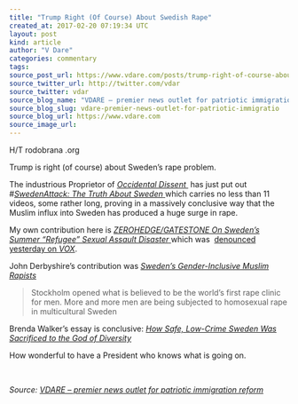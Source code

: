```yaml
---
title: "Trump Right (Of Course) About Swedish Rape"
created_at: 2017-02-20 07:19:34 UTC
layout: post
kind: article
author: "V Dare"
categories: commentary
tags: 
source_post_url: https://www.vdare.com/posts/trump-right-of-course-about-swedish-rape
source_twitter_url: http://twitter.com/vdar
source_twitter: vdar
source_blog_name: "VDARE – premier news outlet for patriotic immigration reform"
source_blog_slug: vdare-premier-news-outlet-for-patriotic-immigratio
source_blog_url: https://www.vdare.com
source_image_url: 
---
```

<div class="pf-content"><p>H/T rodobrana .org</p>
<p>Trump is right (of course) about Sweden’s rape problem.</p>
<p>The industrious Proprietor of <a href="https://www.google.com/webhp?sourceid=chrome-instant&amp;rlz=1C1EODB_enUS518US518&amp;ion=1&amp;espv=2&amp;ie=UTF-8#q=site:vdare.com+Occidental+Dissent"><em>Occidental Dissent </em></a> has just put out #<a href="http://www.occidentaldissent.com/2017/02/20/swedenattack-the-truth-about-sweden/"><em>SwedenAttack: The Truth About Sweden</em> </a>which carries no less than 11 videos, some rather long, proving in a massively conclusive way that the Muslim influx into Sweden has produced a huge surge in rape.</p>
<p>My own contribution here is <a href="http://www.vdare.com/posts/zerohedgegatestone-on-swedens-summer-refugee-sexual-assault-disaster"><em>ZEROHEDGE/GATESTONE On Sweden’s Summer “Refugee” Sexual Assault Disaster</em> </a>which was  <a href="http://www.vox.com/world/2017/2/19/14662244/trump-sweden-terrorist-attack-fake">denounced yesterday on <em>VOX</em></a>.</p><!-- TAG START { player: "7518-804336-VDare - Outstream - Rev", owner: "ONE Video by AOL", for: "ONE Video by AOL" - BEINJS } --><div id="57966237cc52c74a5e1363c4" class="vdb_player vdb_57966237cc52c74a5e1363c456bcd17ce4b018167fea5539">    <script type="text/javascript" src="//delivery.vidible.tv/jsonp/pid=57966237cc52c74a5e1363c4/56bcd17ce4b018167fea5539_bein.js"></script></div><!-- TAG END { date: 07/25/16 } -->
<p>John Derbyshire’s contribution was <a href="http://www.vdare.com/posts/swedens-gender-inclusive-muslim-rapists"><em>Sweden’s Gender-Inclusive Muslim Rapists </em></a></p>
<blockquote><p>Stockholm opened what is believed to be the world’s first rape clinic for men. More and more men are being subjected to homosexual rape in multicultural Sweden</p></blockquote>
<p>Brenda Walker’s essay is conclusive: <a href="http://www.vdare.com/posts/how-safe-low-crime-sweden-was-sacrificed-to-the-god-of-diversity"><em>How Safe, Low-Crime Sweden Was Sacrificed to the God of Diversity</em></a></p>
<p>How wonderful to have a President who knows what is going on.</p>
<p>&nbsp;</p>
</div><div class="">
    <i>Source: <a href="https://www.vdare.com">VDARE – premier news outlet for patriotic immigration reform</a></i>
</div>
